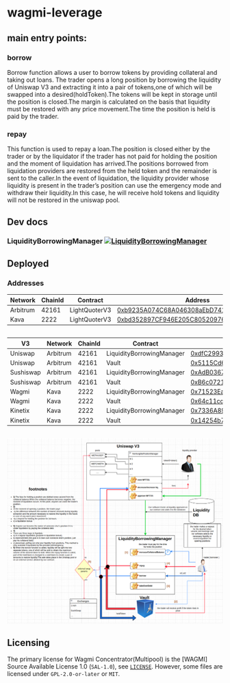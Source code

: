 # wagmi-leverage

## main entry points:

### borrow

Borrow function allows a user to borrow tokens by providing collateral and taking out loans.
The trader opens a long position by borrowing the liquidity of Uniswap V3 and extracting it into a pair of tokens,one of which will be swapped into a desired(holdToken).The tokens will be kept in storage until the position is closed.The margin is calculated on the basis that liquidity must be restored with any price movement.The time the position is held is paid by the trader.

### repay

This function is used to repay a loan.The position is closed either by the trader or by the liquidator if the trader has not paid for holding the position and the moment of liquidation has arrived.The positions borrowed from liquidation providers are restored from the held token and the remainder is sent to the caller.In the event of liquidation, the liquidity provider whose liquidity is present in the trader’s position can use the emergency mode and withdraw their liquidity.In this case, he will receive hold tokens and liquidity will not be restored in the uniswap pool.


## Dev docs
### LiquidityBorrowingManager [![LiquidityBorrowingManager](https://img.shields.io/badge/docs-%F0%9F%93%84-yellow)](./docs/LiquidityBorrowingManager.md)

## Deployed

### Addresses

| Network | ChainId | Contract | Address |
|------| ------- | -----| -----|
| Arbitrum | 42161 | LightQuoterV3 | [0xb9235A074C68A046308aEbD7414Fb89e674adEae](https://arbiscan.io/address/0xb9235A074C68A046308aEbD7414Fb89e674adEae) |
| Kava | 2222 | LightQuoterV3 | [0xbd352897CF946E205C80520976F6573b7FF3a734](https://kavascan.com/address/0xbd352897CF946E205C80520976F6573b7FF3a734) |

##

| V3 | Network | ChainId | Contract | Address |
|------|------| ------- | -----| -----|
| Uniswap | Arbitrum | 42161 | LiquidityBorrowingManager | [0xdfC29937Cc69bB1d45808eCb56EB5B08ed4EeD3d](https://arbiscan.io/address/0xdfC29937Cc69bB1d45808eCb56EB5B08ed4EeD3d) |
| Uniswap | Arbitrum | 42161 | Vault| [0x5115Cd6a44e150bB98fd02aa8E2C32382CB92627](https://arbiscan.io/address/0x5115Cd6a44e150bB98fd02aa8E2C32382CB92627) |
| Sushiswap | Arbitrum | 42161 | LiquidityBorrowingManager | [0xAdB0367855243D025cC1E66FA3296D891D468839](https://arbiscan.io/address/0xAdB0367855243D025cC1E66FA3296D891D468839) |
| Sushiswap | Arbitrum | 42161 | Vault| [0xB6c07217d898ba2aAFB7B407FEb69D62286bb254](https://arbiscan.io/address/0xB6c07217d898ba2aAFB7B407FEb69D62286bb254) |
| Wagmi | Kava | 2222 | LiquidityBorrowingManager | [0x71523Ea3CBEa82dDFdF8435Df79Aa53f21930e32](https://kavascan.com/address/0x71523Ea3CBEa82dDFdF8435Df79Aa53f21930e32) |
| Wagmi | Kava | 2222 | Vault| [0x64c11cdCC29bE731fC28C38621B4E746FE6717a7](https://kavascan.com/address/0x64c11cdCC29bE731fC28C38621B4E746FE6717a7) |
| Kinetix | Kava | 2222 | LiquidityBorrowingManager | [0x7336A896B2e332c9c5B693329E12E715aB3dDaE4](https://kavascan.com/address/0x7336A896B2e332c9c5B693329E12E715aB3dDaE4) |
| Kinetix | Kava | 2222 | Vault| [0x14254b79cB905c31d6b5A9D166c08602bb605A72](https://kavascan.com/address/0x14254b79cB905c31d6b5A9D166c08602bb605A72) |

##

![](1.png "Title")

## Licensing

The primary license for Wagmi Concentrator(Multipool) is the [WAGMI] Source Available License 1.0 (`SAL-1.0`), see [`LICENSE`](./LICENSE.md). However, some files are licensed under `GPL-2.0-or-later` or `MIT`.